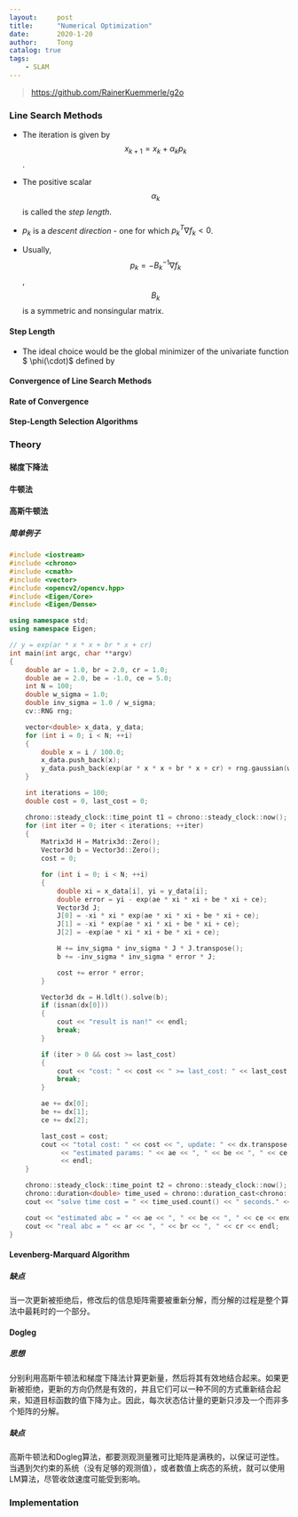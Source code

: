 ```yaml
---
layout:     post
title:      "Numerical Optimization"
date:       2020-1-20
author:     Tong
catalog: true
tags:
    - SLAM
---
```


> https://github.com/RainerKuemmerle/g2o

### Line Search Methods

- The iteration is given by $$
x_{k+1}=x_{k}+\alpha_{k} p_{k}
$$.

- The positive scalar $$\alpha_{k}$$ is called the _step length_.

- $p_{k}$ is a _descent direction_ - one for which $p_{k}^{T} \nabla f_{k}<0$.

- Usually, $$
p_{k}=-B_{k}^{-1} \nabla f_{k}
$$, $$B_{k}$$ is a symmetric and nonsingular matrix.

#### Step Length

- The ideal choice would be the global minimizer of the univariate function $
\phi(\cdot)$ defined by



#### Convergence of Line Search Methods

#### Rate of Convergence

#### Step-Length Selection Algorithms






### Theory

#### 梯度下降法

#### 牛顿法

#### 高斯牛顿法

##### 简单例子

```c++
#include <iostream>
#include <chrono>
#include <cmath>
#include <vector>
#include <opencv2/opencv.hpp>
#include <Eigen/Core>
#include <Eigen/Dense>

using namespace std;
using namespace Eigen;

// y = exp(ar * x * x + br * x + cr)
int main(int argc, char **argv)
{
    double ar = 1.0, br = 2.0, cr = 1.0;
    double ae = 2.0, be = -1.0, ce = 5.0;
    int N = 100;
    double w_sigma = 1.0;
    double inv_sigma = 1.0 / w_sigma;
    cv::RNG rng;

    vector<double> x_data, y_data;
    for (int i = 0; i < N; ++i)
    {
        double x = i / 100.0;
        x_data.push_back(x);
        y_data.push_back(exp(ar * x * x + br * x + cr) + rng.gaussian(w_sigma));
    }

    int iterations = 100;
    double cost = 0, last_cost = 0;

    chrono::steady_clock::time_point t1 = chrono::steady_clock::now();
    for (int iter = 0; iter < iterations; ++iter)
    {
        Matrix3d H = Matrix3d::Zero();
        Vector3d b = Vector3d::Zero();
        cost = 0;

        for (int i = 0; i < N; ++i)
        {
            double xi = x_data[i], yi = y_data[i];
            double error = yi - exp(ae * xi * xi + be * xi + ce);
            Vector3d J;
            J[0] = -xi * xi * exp(ae * xi * xi + be * xi + ce);
            J[1] = -xi * exp(ae * xi * xi + be * xi + ce);
            J[2] = -exp(ae * xi * xi + be * xi + ce);

            H += inv_sigma * inv_sigma * J * J.transpose();
            b += -inv_sigma * inv_sigma * error * J;

            cost += error * error;
        }

        Vector3d dx = H.ldlt().solve(b);
        if (isnan(dx[0]))
        {
            cout << "result is nan!" << endl;
            break;
        }

        if (iter > 0 && cost >= last_cost)
        {
            cout << "cost: " << cost << " >= last_cost: " << last_cost << ", break." << endl;
            break;
        }

        ae += dx[0];
        be += dx[1];
        ce += dx[2];

        last_cost = cost;
        cout << "total cost: " << cost << ", update: " << dx.transpose() << endl
             << "estimated params: " << ae << ", " << be << ", " << ce << endl
             << endl;
    }

    chrono::steady_clock::time_point t2 = chrono::steady_clock::now();
    chrono::duration<double> time_used = chrono::duration_cast<chrono::duration<double>>(t2 - t1);
    cout << "solve time cost = " << time_used.count() << " seconds." << endl;

    cout << "estimated abc = " << ae << ", " << be << ", " << ce << endl;
    cout << "real abc = " << ar << ", " << br << ", " << cr << endl;
}
```

#### Levenberg-Marquard Algorithm

##### 缺点

当一次更新被拒绝后，修改后的信息矩阵需要被重新分解，而分解的过程是整个算法中最耗时的一个部分。

#### Dogleg

##### 思想

分别利用高斯牛顿法和梯度下降法计算更新量，然后将其有效地结合起来。如果更新被拒绝，更新的方向仍然是有效的，并且它们可以一种不同的方式重新结合起来，知道目标函数的值下降为止。因此，每次状态估计量的更新只涉及一个而非多个矩阵的分解。

##### 缺点

高斯牛顿法和Dogleg算法，都要测观测量雅可比矩阵是满秩的，以保证可逆性。当遇到欠约束的系统（没有足够的观测值），或者数值上病态的系统，就可以使用LM算法，尽管收敛速度可能受到影响。


### Implementation
